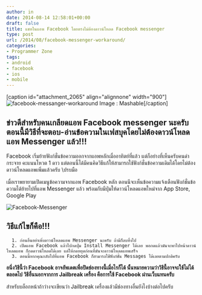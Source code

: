 ```yaml
---
author: in
date: 2014-08-14 12:58:01+00:00
draft: false
title: แชทในแอพ Facebook โดยตรงไม่ต้องดาวน์โหลด Facebook messenger
type: post
url: /2014/08/facebook-messenger-workaround/
categories:
- Programmer Zone
tags:
- android
- facebook
- ios
- mobile
---
```


[caption id="attachment_2065" align="alignnone" width="900"]![facebook-messanger-workaround](https://www.cyruszh.com/wp-content/uploads/2014/08/facebook-messanger-workaround.jpg)
Image : Mashable[/caption]


## ข่าวดีสำหรับคนเกลียดแอพ Facebook messenger นะครับ ตอนนี้มีวิธีที่จะตอบ-อ่านข้อความในเฟสบุคโดยไม่ต้องดาวน์โหลดแอพ Messenger แล้ว!!!


Facebook เริ่มย้ายฟังก์ชั่นข้อความออกจากแอพหลักเมื่ออาทิตย์ที่แล้ว แต่ก็อย่างที่เห็นครับคนด่ากระจาย คะแนนโหวต 1 ดาว แต่ตอนนี้ได้มีคนคิดวิธีแก้ให้สามารถใช้ฟังก์ชั่นข้อความเดิมได้โดยไม่ต้องดาวน์โหลดแอพเพิ่มแล้วครับ \\ปรบมือ

<!-- more -->

เมื่อเราพยายามเปิดเมนูข้อความจากแอพ Facebook หลัก ตอนนีจะเห็นข้อความแจ้งเตือนฟังก์ชั่นข้อความได้ย้ายไปที่แอพ Messenger แล้ว พร้อมกับมีปุ่มให้ดาวน์โหลดแอพใหม่จาก App Store, Google Play

![Facebook-Messenger](https://www.cyruszh.com/wp-content/uploads/2014/08/Facebook-Messenger-1024x919.jpg)



## **วิธีแก้ไขก็คือ!!!**





	  1. ก่อนอื่นอย่าเพิ่งดาวน์โหลดแอพ Messenger นะครับ ถ้ามีก็ลบทิ้งไป
	  2. เปิดแอพ Facebook แล้วไปกดปุ่ม Install Messenger ได้เลย พอกดแล้วมันจะพาไปหน้าดาวน์โหลดแอพ ก็กดดาวน์โหลดได้เลย แต่ให้กดหยุดก่อนที่มันจะดาวน์โหลดแอพเสร็จ
	  3. ตอนนี้หากคุณกลับไปที่แอพ Facebook ก็สามารถใช้ฟังก์ชั่น Messages ได้เลยตามปกติครับ



**อนึ่งวิธีนี้ว่า Facebook อาจอัพเดตเพื่อปิดช่องทางนี้เมื่อไรก็ได้ นั้นหมายความว่าวิธีนี้อาจจะใช้ไม่ได้ตลอดไป วิธีอื่นนอกจากการ Jailbreak เครื่อง คือการใช้ Facebook ผ่านเว็บแทนครับ**

สำหรับบล็อกหน้าถ้าว่างจะเขียนว่า Jailbreak เครื่องแล้วมีช่องทางอื่นยังไงบ้างต่อไปครับ
